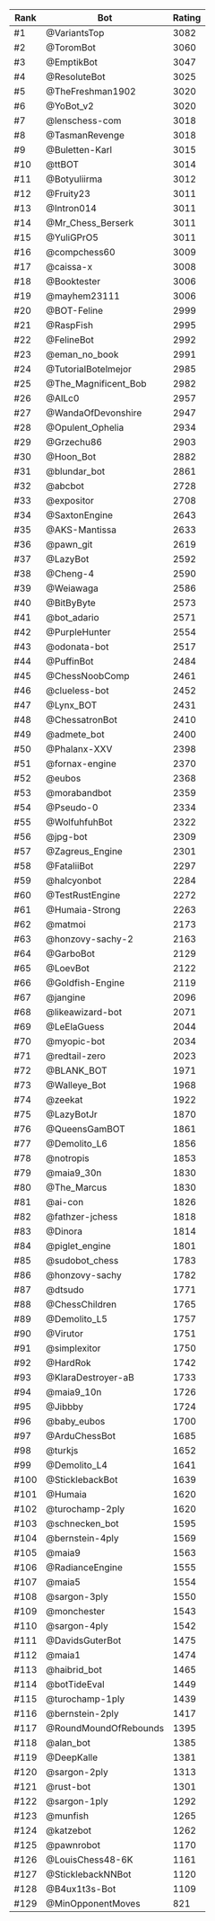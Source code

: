 Rank|Bot|Rating
---|---|---
#1|@VariantsTop|3082
#2|@ToromBot|3060
#3|@EmptikBot|3047
#4|@ResoluteBot|3025
#5|@TheFreshman1902|3020
#6|@YoBot_v2|3020
#7|@lenschess-com|3018
#8|@TasmanRevenge|3018
#9|@Buletten-Karl|3015
#10|@ttBOT|3014
#11|@Botyuliirma|3012
#12|@Fruity23|3011
#13|@Intron014|3011
#14|@Mr_Chess_Berserk|3011
#15|@YuliGPrO5|3011
#16|@compchess60|3009
#17|@caissa-x|3008
#18|@Booktester|3006
#19|@mayhem23111|3006
#20|@BOT-Feline|2999
#21|@RaspFish|2995
#22|@FelineBot|2992
#23|@eman_no_book|2991
#24|@TutorialBotelmejor|2985
#25|@The_Magnificent_Bob|2982
#26|@AILc0|2957
#27|@WandaOfDevonshire|2947
#28|@Opulent_Ophelia|2934
#29|@Grzechu86|2903
#30|@Hoon_Bot|2882
#31|@blundar_bot|2861
#32|@abcbot|2728
#33|@expositor|2708
#34|@SaxtonEngine|2643
#35|@AKS-Mantissa|2633
#36|@pawn_git|2619
#37|@LazyBot|2592
#38|@Cheng-4|2590
#39|@Weiawaga|2586
#40|@BitByByte|2573
#41|@bot_adario|2571
#42|@PurpleHunter|2554
#43|@odonata-bot|2517
#44|@PuffinBot|2484
#45|@ChessNoobComp|2461
#46|@clueless-bot|2452
#47|@Lynx_BOT|2431
#48|@ChessatronBot|2410
#49|@admete_bot|2400
#50|@Phalanx-XXV|2398
#51|@fornax-engine|2370
#52|@eubos|2368
#53|@morabandbot|2359
#54|@Pseudo-0|2334
#55|@WolfuhfuhBot|2322
#56|@jpg-bot|2309
#57|@Zagreus_Engine|2301
#58|@FataliiBot|2297
#59|@halcyonbot|2284
#60|@TestRustEngine|2272
#61|@Humaia-Strong|2263
#62|@matmoi|2173
#63|@honzovy-sachy-2|2163
#64|@GarboBot|2129
#65|@LoevBot|2122
#66|@Goldfish-Engine|2119
#67|@jangine|2096
#68|@likeawizard-bot|2071
#69|@LeElaGuess|2044
#70|@myopic-bot|2034
#71|@redtail-zero|2023
#72|@BLANK_BOT|1971
#73|@Walleye_Bot|1968
#74|@zeekat|1922
#75|@LazyBotJr|1870
#76|@QueensGamBOT|1861
#77|@Demolito_L6|1856
#78|@notropis|1853
#79|@maia9_30n|1830
#80|@The_Marcus|1830
#81|@ai-con|1826
#82|@fathzer-jchess|1818
#83|@Dinora|1814
#84|@piglet_engine|1801
#85|@sudobot_chess|1783
#86|@honzovy-sachy|1782
#87|@dtsudo|1771
#88|@ChessChildren|1765
#89|@Demolito_L5|1757
#90|@Virutor|1751
#91|@simplexitor|1750
#92|@HardRok|1742
#93|@KlaraDestroyer-aB|1733
#94|@maia9_10n|1726
#95|@Jibbby|1724
#96|@baby_eubos|1700
#97|@ArduChessBot|1685
#98|@turkjs|1652
#99|@Demolito_L4|1641
#100|@SticklebackBot|1639
#101|@Humaia|1620
#102|@turochamp-2ply|1620
#103|@schnecken_bot|1595
#104|@bernstein-4ply|1569
#105|@maia9|1563
#106|@RadianceEngine|1555
#107|@maia5|1554
#108|@sargon-3ply|1550
#109|@monchester|1543
#110|@sargon-4ply|1542
#111|@DavidsGuterBot|1475
#112|@maia1|1474
#113|@haibrid_bot|1465
#114|@botTideEval|1449
#115|@turochamp-1ply|1439
#116|@bernstein-2ply|1417
#117|@RoundMoundOfRebounds|1395
#118|@alan_bot|1385
#119|@DeepKalle|1381
#120|@sargon-2ply|1313
#121|@rust-bot|1301
#122|@sargon-1ply|1292
#123|@munfish|1265
#124|@katzebot|1262
#125|@pawnrobot|1170
#126|@LouisChess48-6K|1161
#127|@SticklebackNNBot|1120
#128|@B4ux1t3s-Bot|1109
#129|@MinOpponentMoves|821
